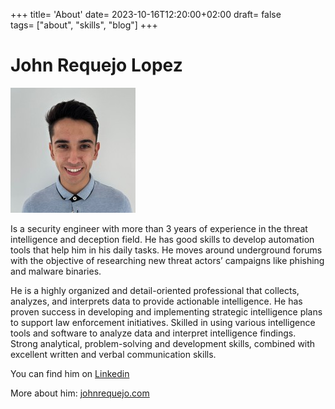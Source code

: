 +++
title= 'About'
date= 2023-10-16T12:20:00+02:00
draft= false
tags= ["about", "skills", "blog"] 
+++

# John Requejo Lopez

[![Alt text](profile.jpg)](https://johnrequejo.com)



Is a security engineer with more than 3 years of experience in the threat intelligence and deception field. He has good skills to develop automation tools that help him in his daily tasks. He moves around underground forums with the objective of researching new threat actors’ campaigns like phishing and malware binaries.

He is a highly organized and detail-oriented professional that collects, analyzes, and interprets data to provide actionable intelligence. He has proven success in developing and implementing strategic intelligence plans to support law enforcement initiatives. Skilled in using various intelligence tools and software to analyze data and interpret intelligence findings. Strong analytical, problem-solving and development skills, combined with excellent written and verbal communication skills.

You can find him on [Linkedin](https://www.linkedin.com/in/johnrequejolopez/)

More about him: [johnrequejo.com](https://johnrequejo.com/)
